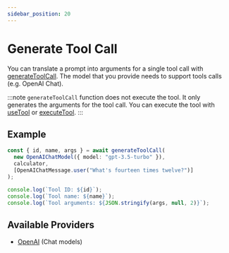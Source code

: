 ```yaml
---
sidebar_position: 20
---
```


# Generate Tool Call

You can translate a prompt into arguments for a single tool call with [generateToolCall](/api/modules/#generatetoolcall). The model that you provide needs to support tools calls (e.g. OpenAI Chat).

:::note
`generateToolCall` function does not execute the tool.
It only generates the arguments for the tool call.
You can execute the tool with [useTool](/guide/tools/use-tool) or [executeTool](/guide/tools/execute-tool).
:::

## Example

```ts
const { id, name, args } = await generateToolCall(
  new OpenAIChatModel({ model: "gpt-3.5-turbo" }),
  calculator,
  [OpenAIChatMessage.user("What's fourteen times twelve?")]
);

console.log(`Tool ID: ${id}`);
console.log(`Tool name: ${name}`);
console.log(`Tool arguments: ${JSON.stringify(args, null, 2)}`);
```

## Available Providers

- [OpenAI](/integration/model-provider/openai) (Chat models)
